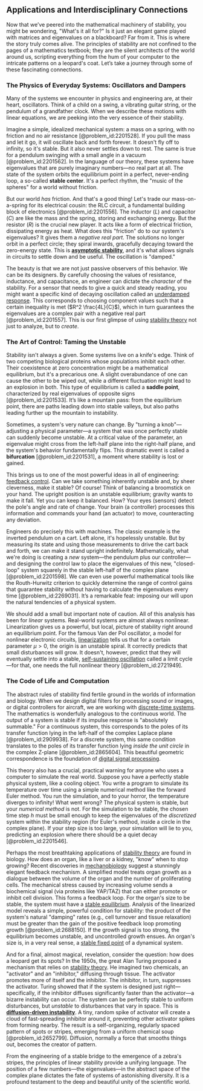 ## Applications and Interdisciplinary Connections

Now that we’ve peered into the mathematical machinery of stability, you might be wondering, "What's it all for?" Is it just an elegant game played with matrices and eigenvalues on a blackboard? Far from it. This is where the story truly comes alive. The principles of stability are not confined to the pages of a mathematics textbook; they are the silent architects of the world around us, scripting everything from the hum of your computer to the intricate patterns on a leopard's coat. Let’s take a journey through some of these fascinating connections.

### The Physics of Everyday Systems: Oscillators and Dampers

Many of the systems we encounter in physics and engineering are, at their heart, oscillators. Think of a child on a swing, a vibrating guitar string, or the pendulum of a grandfather clock. When we describe these motions with linear equations, we are peeking into the very essence of their stability.

Imagine a simple, idealized mechanical system: a mass on a spring, with no friction and no air resistance [@problem_id:2201528]. If you pull the mass and let it go, it will oscillate back and forth forever. It doesn't fly off to infinity, so it's stable. But it also never settles down to rest. The same is true for a pendulum swinging with a small angle in a vacuum [@problem_id:2201562]. In the language of our theory, these systems have eigenvalues that are purely imaginary numbers—no real part at all. The state of the system orbits the equilibrium point in a perfect, never-ending loop, a so-called **stable center**. It's a perfect rhythm, the "music of the spheres" for a world without friction.

But our world *has* friction. And that's a good thing! Let's trade our mass-on-a-spring for its electrical cousin: the RLC circuit, a fundamental building block of electronics [@problem_id:2201556]. The inductor ($L$) and capacitor ($C$) are like the mass and the spring, storing and exchanging energy. But the resistor ($R$) is the crucial new player. It acts like a form of electrical friction, dissipating energy as heat. What does this "friction" do to our system's eigenvalues? It gives them a *negative real part*. The solutions no longer orbit in a perfect circle; they spiral inwards, gracefully decaying toward the zero-energy state. This is **[asymptotic stability](@article_id:149249)**, and it's what allows signals in circuits to settle down and be useful. The oscillation is "damped."

The beauty is that we are not just passive observers of this behavior. We can be its designers. By carefully choosing the values of resistance, inductance, and capacitance, an engineer can dictate the *character* of the stability. For a sensor that needs to give a quick and steady reading, you might want a specific kind of decaying oscillation called an [underdamped response](@article_id:172439). This corresponds to choosing component values such that a certain inequality is met ($R^2  \frac{4L}{C}$), which in turn guarantees the eigenvalues are a complex pair with a negative real part [@problem_id:2201557]. This is our first glimpse of using [stability theory](@article_id:149463) not just to analyze, but to *create*.

### The Art of Control: Taming the Unstable

Stability isn't always a given. Some systems live on a knife's edge. Think of two competing biological proteins whose populations inhibit each other. Their coexistence at zero concentration might be a mathematical equilibrium, but it's a precarious one. A slight overabundance of one can cause the other to be wiped out, while a different fluctuation might lead to an explosion in both. This type of equilibrium is called a **saddle point**, characterized by real eigenvalues of opposite signs [@problem_id:2201533]. It’s like a mountain pass: from the equilibrium point, there are paths leading down into stable valleys, but also paths leading further up the mountain to instability.

Sometimes, a system's very nature can change. By "turning a knob"—adjusting a physical parameter—a system that was once perfectly stable can suddenly become unstable. At a critical value of the parameter, an eigenvalue might cross from the left-half plane into the right-half plane, and the system's behavior fundamentally flips. This dramatic event is called a **bifurcation** [@problem_id:2201531], a moment where stability is lost or gained.

This brings us to one of the most powerful ideas in all of engineering: [feedback control](@article_id:271558). Can we take something inherently unstable and, by sheer cleverness, make it stable? Of course! Think of balancing a broomstick on your hand. The upright position is an unstable equilibrium; gravity wants to make it fall. Yet you can keep it balanced. How? Your eyes (sensors) detect the pole's angle and rate of change. Your brain (a controller) processes this information and commands your hand (an actuator) to move, counteracting any deviation.

Engineers do precisely this with machines. The classic example is the inverted pendulum on a cart. Left alone, it's hopelessly unstable. But by measuring its state and using those measurements to drive the cart back and forth, we can make it stand upright indefinitely. Mathematically, what we're doing is creating a *new* system—the pendulum plus our controller—and designing the control law to place the eigenvalues of this new, "closed-loop" system squarely in the stable left-half of the complex plane [@problem_id:2201598]. We can even use powerful mathematical tools like the Routh-Hurwitz criterion to quickly determine the range of control gains that guarantee stability without having to calculate the eigenvalues every time [@problem_id:2269031]. It’s a remarkable feat: imposing our will upon the natural tendencies of a physical system.

We should add a small but important note of caution. All of this analysis has been for *linear* systems. Real-world systems are almost always nonlinear. Linearization gives us a powerful, but local, picture of stability right around an equilibrium point. For the famous Van der Pol oscillator, a model for nonlinear electronic circuits, [linearization](@article_id:267176) tells us that for a certain parameter $\mu > 0$, the origin is an unstable spiral. It correctly predicts that small disturbances will grow. It doesn't, however, predict that they will eventually settle into a stable, [self-sustaining oscillation](@article_id:272094) called a limit cycle—for that, one needs the full nonlinear theory [@problem_id:2721949].

### The Code of Life and Computation

The abstract rules of stability find fertile ground in the worlds of information and biology. When we design digital filters for processing sound or images, or digital controllers for aircraft, we are working with [discrete-time systems](@article_id:263441). The mathematics is wonderfully analogous to the continuous world. The output of a system is stable if its impulse response is "absolutely summable." For a continuous system, this corresponds to the poles of its transfer function lying in the left-half of the complex Laplace plane [@problem_id:2909938]. For a discrete system, this same condition translates to the poles of its transfer function lying *inside the unit circle* in the complex Z-plane [@problem_id:2865604]. This beautiful geometric correspondence is the foundation of [digital signal processing](@article_id:263166).

This theory also has a crucial, practical warning for anyone who uses a computer to simulate the real world. Suppose you have a perfectly stable physical system, like a cooling object. You write a program to simulate its temperature over time using a simple numerical method like the forward Euler method. You run the simulation, and to your horror, the temperature diverges to infinity! What went wrong? The physical system is stable, but your *numerical method* is not. For the simulation to be stable, the chosen time step $h$ must be small enough to keep the eigenvalues of the *discretized* system within the stability region (for Euler's method, inside a circle in the complex plane). If your step size is too large, your simulation will lie to you, predicting an explosion where there should be a quiet decay [@problem_id:2201546].

Perhaps the most breathtaking applications of [stability theory](@article_id:149463) are found in biology. How does an organ, like a liver or a kidney, "know" when to stop growing? Recent discoveries in [mechanobiology](@article_id:145756) suggest a stunningly elegant feedback mechanism. A simplified model treats organ growth as a dialogue between the volume of the organ and the number of proliferating cells. The mechanical stress caused by increasing volume sends a biochemical signal (via proteins like YAP/TAZ) that can either promote or inhibit cell division. This forms a feedback loop. For the organ's size to be stable, the system must have a [stable equilibrium](@article_id:268985). Analysis of the linearized model reveals a simple, powerful condition for stability: the product of the system's natural "damping" rates (e.g., cell turnover and tissue relaxation) must be greater than the gain of the positive feedback loop promoting growth [@problem_id:2688150]. If the growth signal is too strong, the equilibrium becomes unstable, and uncontrolled growth ensues. An organ's size is, in a very real sense, a [stable fixed point](@article_id:272068) of a dynamical system.

And for a final, almost magical, revelation, consider the question: how does a leopard get its spots? In the 1950s, the great Alan Turing proposed a mechanism that relies on [stability theory](@article_id:149463). He imagined two chemicals, an "activator" and an "inhibitor," diffusing through tissue. The activator promotes more of itself and the inhibitor. The inhibitor, in turn, suppresses the activator. Turing showed that if the system is designed just right—specifically, if the inhibitor diffuses significantly faster than the activator—a bizarre instability can occur. The system can be perfectly stable to uniform disturbances, but *unstable* to disturbances that vary in space. This is **[diffusion-driven instability](@article_id:158142)**. A tiny, random spike of activator will create a cloud of fast-spreading inhibitor around it, preventing other activator spikes from forming nearby. The result is a self-organizing, regularly spaced pattern of spots or stripes, emerging from a uniform chemical soup [@problem_id:2652799]. Diffusion, normally a force that smooths things out, becomes the creator of pattern.

From the engineering of a stable bridge to the emergence of a zebra's stripes, the principles of linear stability provide a unifying language. The position of a few numbers—the eigenvalues—in the abstract space of the complex plane dictates the fate of systems of astonishing diversity. It is a profound testament to the deep and beautiful unity of the scientific world.